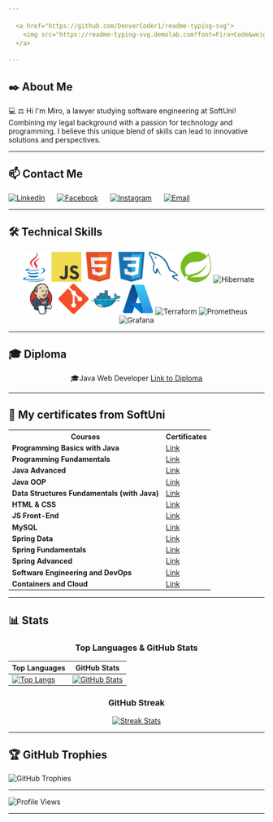 ```yaml
---
 
  <a href="https://github.com/DenverCoder1/readme-typing-svg">
    <img src="https://readme-typing-svg.demolab.com?font=Fira+Code&weight=600&size=36&duration=6000&pause=1000&color=1A77F2&center=true&vCenter=true&width=1000&height=66&lines=Greetings+%F0%9F%91%8B+I'm+Miroslav+Nedev%21">
  </a>

---
```


## ✒️ About Me
💻 ⚖ Hi I'm Miro, a lawyer studying software engineering at SoftUni! Combining my legal background with a passion for technology and programming. I believe this unique blend of skills can lead to innovative solutions and perspectives.

---

## 📫 Contact Me

[![LinkedIn](https://img.icons8.com/color/48/000000/linkedin.png)](https://www.linkedin.com/in/miroslav-nedev-329045298)&nbsp;&nbsp;&nbsp;&nbsp;&nbsp;
[![Facebook](https://img.icons8.com/color/48/000000/facebook.png)](https://www.facebook.com/miroslav.nedev.96/)&nbsp;&nbsp;&nbsp;&nbsp;&nbsp;
[![Instagram](https://img.icons8.com/color/48/000000/instagram-new.png)](https://www.instagram.com/miroslav_nedev/)&nbsp;&nbsp;&nbsp;&nbsp;&nbsp;
[![Email](https://img.icons8.com/color/48/000000/email.png)](mailto:miroslav.en.nedev@gmail.com)&nbsp;&nbsp;&nbsp;&nbsp;&nbsp;

---

## 🛠️ Technical Skills
<div align="center">
  
  <img src="https://github.com/devicons/devicon/raw/v2.14.0/icons/java/java-original.svg" alt="Java" width="60" height="60">
  <img src="https://github.com/devicons/devicon/raw/v2.14.0/icons/javascript/javascript-original.svg" alt="JavaScript" width="60" height="60">
  <img src="https://github.com/devicons/devicon/raw/v2.14.0/icons/html5/html5-original.svg" alt="HTML" width="60" height="60">
  <img src="https://github.com/devicons/devicon/raw/v2.14.0/icons/css3/css3-original.svg" alt="CSS" width="60" height="60">
  <img src="https://github.com/devicons/devicon/raw/v2.14.0/icons/mysql/mysql-original.svg" alt="MySQL" width="60" height="60">
  <img src="https://github.com/devicons/devicon/raw/v2.14.0/icons/spring/spring-original.svg" alt="Spring" width="60" height="60">
  <img src="https://cdn.jsdelivr.net/gh/devicons/devicon/icons/hibernate/hibernate-original.svg" alt="Hibernate" width="60" height="60">
<!--   <img src="https://www.thymeleaf.org/images/thymeleaf.png" alt="Thymeleaf" width="60" height="60"> -->
  <br>
  <img src="https://github.com/devicons/devicon/raw/v2.14.0/icons/jenkins/jenkins-original.svg" alt="Jenkins" width="60" height="60">
  <img src="https://github.com/devicons/devicon/raw/v2.14.0/icons/git/git-original.svg" alt="Git" width="60" height="60">
  <img src="https://github.com/devicons/devicon/raw/v2.14.0/icons/docker/docker-original.svg" alt="Docker" width="60" height="60">
<!--   <img src="https://cdn.jsdelivr.net/gh/devicons/devicon/icons/kubernetes/kubernetes-plain.svg" alt="Kubernetes" width="60" height="60"> -->
  <img src="https://github.com/devicons/devicon/raw/v2.14.0/icons/azure/azure-original.svg" alt="Azure" width="60" height="60">
  <img src="https://cdn.jsdelivr.net/gh/devicons/devicon/icons/terraform/terraform-original.svg" alt="Terraform" width="60" height="60">
  <img src="https://cdn.jsdelivr.net/gh/devicons/devicon/icons/prometheus/prometheus-original.svg" alt="Prometheus" width="60" height="60">
  <img src="https://cdn.jsdelivr.net/gh/devicons/devicon/icons/grafana/grafana-original.svg" alt="Grafana" width="60" height="60">
</div>

---

## 🎓 Diploma

 <div align="center">
 🎓Java Web Developer <a href="https://softuni.bg/certificates/details/229890/b7159eec">Link to Diploma</a>
</div>

---

## 📄 My certificates from SoftUni

<div align="center">

<table>
  <tr>
    <th>Courses</th>
    <th>Certificates</th>
  </tr>
  <tr>
    <td><b>Programming Basics with Java</b></td>
    <td><a href="https://softuni.bg/certificates/details/143565/8be11c3b">Link</a></td>
  </tr>
  <tr>
    <td><b>Programming Fundamentals</b></td>
    <td><a href="https://softuni.bg/certificates/details/167553/e33ce948">Link</a></td>
  </tr>
  <tr>
    <td><b>Java Advanced</b></td>
    <td><a href="https://softuni.bg/certificates/details/174490/fa6e2c97">Link</a></td>
  </tr>
  <tr>
    <td><b>Java OOP</b></td>
    <td><a href="https://softuni.bg/certificates/details/181384/8f2c8b6b">Link</a></td>
  </tr>
  <tr>
    <td><b>Data Structures Fundamentals (with Java)</b></td>
    <td><a href="https://softuni.bg/certificates/details/188062/d77d4f65">Link</a></td>
  </tr>
  <tr>
    <td><b>HTML & CSS</b></td>
    <td><a href="https://softuni.bg/certificates/details/190670/63b5b006">Link</a></td>
  </tr>
  <tr>
    <td><b>JS Front-End</b></td>
    <td><a href="https://softuni.bg/certificates/details/199089/a87c963e">Link</a></td>
  </tr>
  <tr>
    <td><b>MySQL</b></td>
    <td><a href="https://softuni.bg/certificates/details/202766/b1a76e05">Link</a></td>
  </tr>
  <tr>
    <td><b>Spring Data</b></td>
    <td><a href="https://softuni.bg/certificates/details/209333/2d43a525">Link</a></td>
  </tr>
  <tr>
    <td><b>Spring Fundamentals</b></td>
    <td><a href="https://softuni.bg/certificates/details/219319/0017c4d1">Link</a></td>
  </tr>
  <tr>
    <td><b>Spring Advanced</b></td>
    <td><a href="https://softuni.bg/certificates/details/223329/ddeee510">Link</a></td>
  </tr>
    <tr>
    <td><b>Software Engineering and DevOps</b></td>
    <td><a href="https://softuni.bg/certificates/details/229460/37efdc5c">Link</a></td>
  </tr>
  <tr>
    <td><b>Containers and Cloud</b></td>
    <td><a href="https://softuni.bg/certificates/details/232850/87cd2c11">Link</a></td>
  </tr>
</table>

</div>

---

## 📊 Stats

<div align="center">
  
### Top Languages & GitHub Stats
  
| Top Languages | GitHub Stats |
|---|---|
| [![Top Langs](https://github-readme-stats.vercel.app/api/top-langs/?username=pylapp&layout=donut&langs_count=7&theme=dark)](https://github.com/Nedev-Miroslav/github-readme-stats) | [![GitHub Stats](https://github-readme-stats.vercel.app/api?username=Nedev-Miroslav&show_icons=true&include_all_commits=true&theme=dark&layout=compact&rank_icon=github)](https://github.com/Nedev-Miroslav/github-readme-stats) |

</div>

<div align="center">

### GitHub Streak

[![Streak Stats](http://github-readme-streak-stats.herokuapp.com?user=Nedev-Miroslav&theme=dark&layout=compact)](https://github.com/Nedev-Miroslav)

</div>

---

## 🏆 GitHub Trophies
![GitHub Trophies](https://github-profile-trophy.vercel.app/?username=Nedev-Miroslav&column=8&theme=onedark)

---

![Profile Views](https://komarev.com/ghpvc/?username=Nedev-Miroslav)

---
